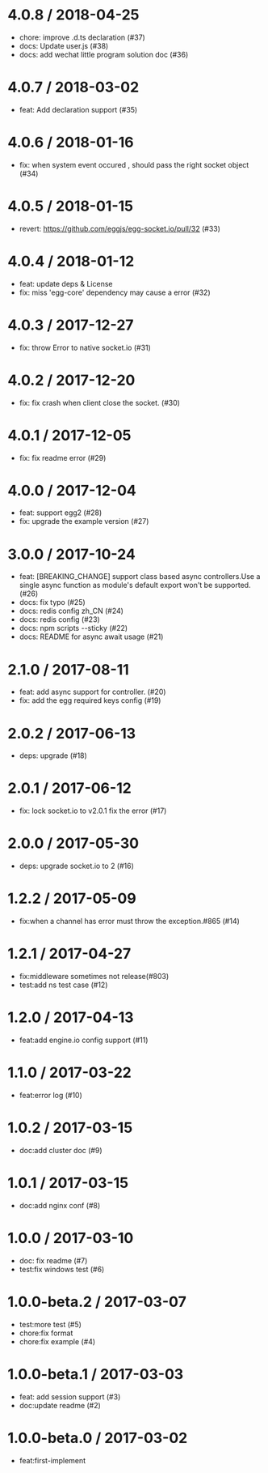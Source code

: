 
4.0.8 / 2018-04-25
==================

  * chore: improve .d.ts declaration (#37)
  * docs: Update user.js (#38)
  * docs: add wechat little program solution doc (#36)

4.0.7 / 2018-03-02
==================

  * feat: Add declaration support (#35)

4.0.6 / 2018-01-16
==================

  * fix: when system event occured , should pass the right socket object (#34)

4.0.5 / 2018-01-15
==================

  * revert: https://github.com/eggjs/egg-socket.io/pull/32 (#33)

4.0.4 / 2018-01-12
==================

  * feat: update deps & License
  * fix: miss 'egg-core' dependency  may cause a error (#32)

4.0.3 / 2017-12-27
==================

  * fix: throw Error to native socket.io (#31)

4.0.2 / 2017-12-20
==================

  * fix: fix crash  when client close the socket. (#30)

4.0.1 / 2017-12-05
==================

  * fix: fix readme error (#29)

4.0.0 / 2017-12-04
==================

  * feat: support egg2 (#28)
  * fix: upgrade the example version (#27)

3.0.0 / 2017-10-24
==================

  * feat: [BREAKING_CHANGE] support class based async controllers.Use a single async function as module's default export won't be supported.(#26)
  * docs: fix typo (#25)
  * docs: redis config zh_CN (#24)
  * docs: redis config (#23)
  * docs: npm scripts --sticky (#22)
  * docs: README for async await usage (#21)

2.1.0 / 2017-08-11
==================

  * feat: add async support for controller. (#20)
  * fix: add the egg required keys config (#19)

2.0.2 / 2017-06-13
==================

  * deps: upgrade (#18)

2.0.1 / 2017-06-12
==================

  * fix: lock socket.io to v2.0.1 fix the error (#17)

2.0.0 / 2017-05-30
==================

  * deps: upgrade socket.io to 2 (#16)

1.2.2 / 2017-05-09
==================

  * fix:when a channel has error must throw the exception.#865 (#14)

1.2.1 / 2017-04-27
==================

  * fix:middleware sometimes not release(#803)
  * test:add ns test case (#12)

1.2.0 / 2017-04-13
==================

  * feat:add engine.io config support (#11)

1.1.0 / 2017-03-22
==================

  * feat:error log (#10)

1.0.2 / 2017-03-15
==================

  * doc:add cluster doc (#9)

1.0.1 / 2017-03-15
==================

  * doc:add nginx conf (#8)

1.0.0 / 2017-03-10
==================

  * doc: fix readme (#7)
  * test:fix windows test (#6)

1.0.0-beta.2 / 2017-03-07
==================

  * test:more test (#5)
  * chore:fix format
  * chore:fix example (#4)

1.0.0-beta.1 / 2017-03-03
==================

  * feat: add session support (#3)
  * doc:update readme (#2)

1.0.0-beta.0 / 2017-03-02
==================

  * feat:first-implement
